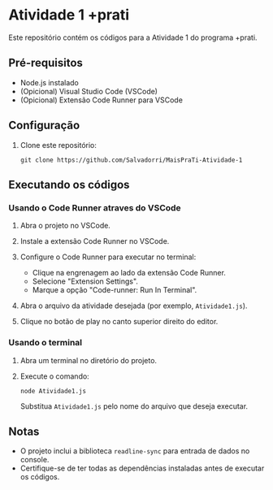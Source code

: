 # Atividade 1 +prati

Este repositório contém os códigos para a Atividade 1 do programa +prati.

## Pré-requisitos
- Node.js instalado
- (Opicional) Visual Studio Code (VSCode)
- (Opicional) Extensão Code Runner para VSCode

## Configuração

1. Clone este repositório:
   ```
   git clone https://github.com/Salvadorri/MaisPraTi-Atividade-1
   ```

## Executando os códigos

### Usando o Code Runner atraves do VSCode

1. Abra o projeto no VSCode.

2. Instale a extensão Code Runner no VSCode.

3. Configure o Code Runner para executar no terminal:
   - Clique na engrenagem ao lado da extensão Code Runner.
   - Selecione "Extension Settings".
   - Marque a opção "Code-runner: Run In Terminal".

4. Abra o arquivo da atividade desejada (por exemplo, `Atividade1.js`).
   
5. Clique no botão de play no canto superior direito do editor.

### Usando o terminal

1. Abra um terminal no diretório do projeto.
   
2. Execute o comando:
   ```
   node Atividade1.js
   ```
   Substitua `Atividade1.js` pelo nome do arquivo que deseja executar.

## Notas

- O projeto inclui a biblioteca `readline-sync` para entrada de dados no console.
- Certifique-se de ter todas as dependências instaladas antes de executar os códigos.
